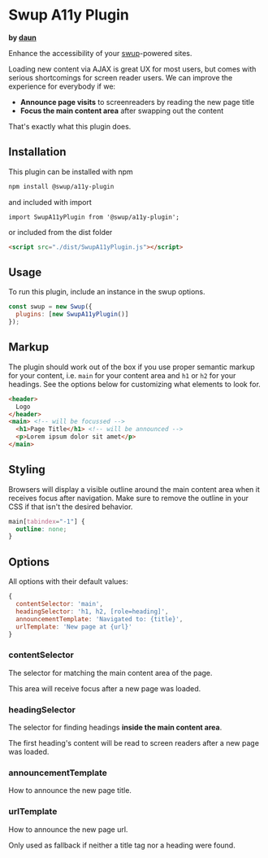 # Swup A11y Plugin

**by [daun](https://github.com/daun)**

Enhance the accessibility of your [swup](https://github.com/swup/swup)-powered
sites.

Loading new content via AJAX is great UX for most users, but comes with serious
shortcomings for screen reader users. We can improve the experience for
everybody if we:

- **Announce page visits** to screenreaders by reading the new page title
- **Focus the main content area** after swapping out the content

That's exactly what this plugin does.

## Installation

This plugin can be installed with npm

```bash
npm install @swup/a11y-plugin
```

and included with import

```shell
import SwupA11yPlugin from '@swup/a11y-plugin';
```

or included from the dist folder

```html
<script src="./dist/SwupA11yPlugin.js"></script>
```

## Usage

To run this plugin, include an instance in the swup options.

```javascript
const swup = new Swup({
  plugins: [new SwupA11yPlugin()]
});
```

## Markup

The plugin should work out of the box if you use proper semantic markup for your
content, i.e. `main` for your content area and `h1` or `h2` for your headings.
See the options below for customizing what elements to look for.

```html
<header>
  Logo
</header>
<main> <!-- will be focussed -->
  <h1>Page Title</h1> <!-- will be announced -->
  <p>Lorem ipsum dolor sit amet</p>
</main>
```

## Styling

Browsers will display a visible outline around the main content area when it
receives focus after navigation. Make sure to remove the outline in your CSS
if that isn't the desired behavior.

```css
main[tabindex="-1"] {
  outline: none;
}
```

## Options

All options with their default values:

```javascript
{
  contentSelector: 'main',
  headingSelector: 'h1, h2, [role=heading]',
  announcementTemplate: 'Navigated to: {title}',
  urlTemplate: 'New page at {url}'
}
```

### contentSelector

The selector for matching the main content area of the page.

This area will receive focus after a new page was loaded.

### headingSelector

The selector for finding headings **inside the main content area**.

The first heading's content will be read to screen readers after a new page was
loaded.

### announcementTemplate

How to announce the new page title.

### urlTemplate

How to announce the new page url.

Only used as fallback if neither a title tag nor a heading were found.

